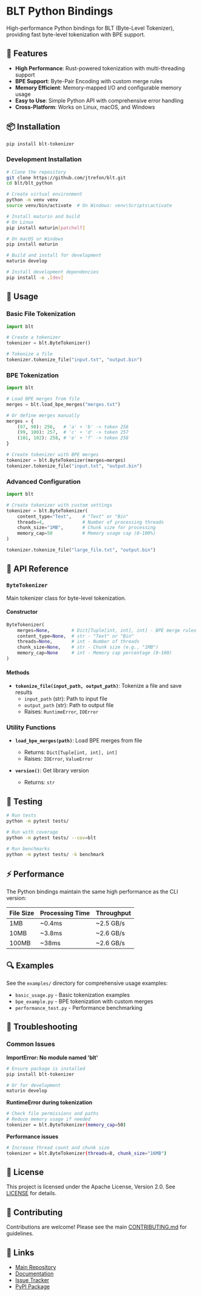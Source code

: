 # BLT Python Bindings

High-performance Python bindings for BLT (Byte-Level Tokenizer), providing fast byte-level tokenization with BPE support.

## 🚀 Features

- **High Performance**: Rust-powered tokenization with multi-threading support
- **BPE Support**: Byte-Pair Encoding with custom merge rules
- **Memory Efficient**: Memory-mapped I/O and configurable memory usage
- **Easy to Use**: Simple Python API with comprehensive error handling
- **Cross-Platform**: Works on Linux, macOS, and Windows

## 📦 Installation

```bash
pip install blt-tokenizer
```

### Development Installation

```bash
# Clone the repository
git clone https://github.com/jtrefon/blt.git
cd blt/blt_python

# Create virtual environment
python -m venv venv
source venv/bin/activate  # On Windows: venv\Scripts\activate

# Install maturin and build
# On Linux
pip install maturin[patchelf]

# On macOS or Windows
pip install maturin

# Build and install for development
maturin develop

# Install development dependencies
pip install -e .[dev]
```

## 🔧 Usage

### Basic File Tokenization

```python
import blt

# Create a tokenizer
tokenizer = blt.ByteTokenizer()

# Tokenize a file
tokenizer.tokenize_file("input.txt", "output.bin")
```

### BPE Tokenization

```python
import blt

# Load BPE merges from file
merges = blt.load_bpe_merges("merges.txt")

# Or define merges manually
merges = {
    (97, 98): 256,   # 'a' + 'b' -> token 256
    (99, 100): 257,  # 'c' + 'd' -> token 257
    (101, 102): 258, # 'e' + 'f' -> token 258
}

# Create tokenizer with BPE merges
tokenizer = blt.ByteTokenizer(merges=merges)
tokenizer.tokenize_file("input.txt", "output.bin")
```

### Advanced Configuration

```python
import blt

# Create tokenizer with custom settings
tokenizer = blt.ByteTokenizer(
    content_type="Text",    # "Text" or "Bin"
    threads=4,              # Number of processing threads
    chunk_size="1MB",       # Chunk size for processing
    memory_cap=50           # Memory usage cap (0-100%)
)

tokenizer.tokenize_file("large_file.txt", "output.bin")
```

## 📖 API Reference

### `ByteTokenizer`

Main tokenizer class for byte-level tokenization.

#### Constructor

```python
ByteTokenizer(
    merges=None,        # Dict[Tuple[int, int], int] - BPE merge rules
    content_type=None,  # str - "Text" or "Bin"
    threads=None,       # int - Number of threads
    chunk_size=None,    # str - Chunk size (e.g., "1MB")
    memory_cap=None     # int - Memory cap percentage (0-100)
)
```

#### Methods

- **`tokenize_file(input_path, output_path)`**: Tokenize a file and save results
  - `input_path` (str): Path to input file
  - `output_path` (str): Path to output file
  - Raises: `RuntimeError`, `IOError`

### Utility Functions

- **`load_bpe_merges(path)`**: Load BPE merges from file
  - Returns: `Dict[Tuple[int, int], int]`
  - Raises: `IOError`, `ValueError`

- **`version()`**: Get library version
  - Returns: `str`

## 🧪 Testing

```bash
# Run tests
python -m pytest tests/

# Run with coverage
python -m pytest tests/ --cov=blt

# Run benchmarks
python -m pytest tests/ -k benchmark
```

## ⚡ Performance

The Python bindings maintain the same high performance as the CLI version:

| File Size | Processing Time | Throughput |
|-----------|----------------|------------|
| 1MB | ~0.4ms | ~2.5 GB/s |
| 10MB | ~3.8ms | ~2.6 GB/s |
| 100MB | ~38ms | ~2.6 GB/s |

## 🔍 Examples

See the `examples/` directory for comprehensive usage examples:

- `basic_usage.py` - Basic tokenization examples
- `bpe_example.py` - BPE tokenization with custom merges
- `performance_test.py` - Performance benchmarking

## 🐛 Troubleshooting

### Common Issues

**ImportError: No module named 'blt'**
```bash
# Ensure package is installed
pip install blt-tokenizer

# Or for development
maturin develop
```

**RuntimeError during tokenization**
```bash
# Check file permissions and paths
# Reduce memory usage if needed
tokenizer = blt.ByteTokenizer(memory_cap=50)
```

**Performance issues**
```bash
# Increase thread count and chunk size
tokenizer = blt.ByteTokenizer(threads=8, chunk_size="16MB")
```

## 📄 License

This project is licensed under the Apache License, Version 2.0. See [LICENSE](LICENSE) for details.

## 🤝 Contributing

Contributions are welcome! Please see the main [CONTRIBUTING.md](../CONTRIBUTING.md) for guidelines.

## 🔗 Links

- [Main Repository](https://github.com/jtrefon/blt)
- [Documentation](https://github.com/jtrefon/blt#readme)
- [Issue Tracker](https://github.com/jtrefon/blt/issues)
- [PyPI Package](https://pypi.org/project/blt-tokenizer/) 